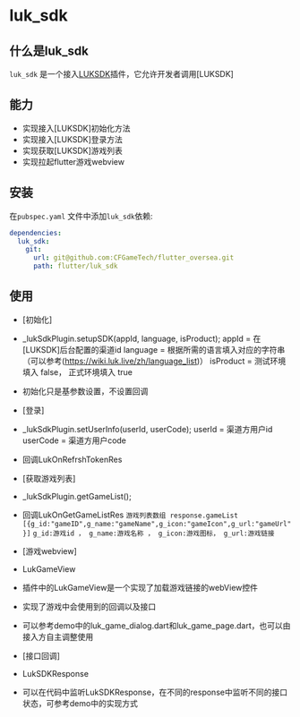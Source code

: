 # luk_sdk

## 什么是luk_sdk

`luk_sdk` 是一个接入[LUKSDK](https://www.luk.live/developer)插件，它允许开发者调用[LUKSDK]

## 能力
- 实现接入[LUKSDK]初始化方法
- 实现接入[LUKSDK]登录方法
- 实现获取[LUKSDK]游戏列表
- 实现拉起flutter游戏webview

## 安装

在`pubspec.yaml` 文件中添加`luk_sdk`依赖:

```yaml
dependencies:
  luk_sdk: 
    git:
      url: git@github.com:CFGameTech/flutter_oversea.git
      path: flutter/luk_sdk
```

## 使用
- [初始化] 
- _lukSdkPlugin.setupSDK(appId, language, isProduct);
  appId = 在[LUKSDK]后台配置的渠道id
  language = 根据所需的语言填入对应的字符串（可以参考(https://wiki.luk.live/zh/language_list)）
  isProduct = 测试环境填入 false， 正式环境填入 true
- 初始化只是基参数设置，不设置回调

- [登录]
- _lukSdkPlugin.setUserInfo(userId, userCode);
  userId = 渠道方用户id
  userCode = 渠道方用户code
- 回调LukOnRefrshTokenRes

- [获取游戏列表] 
- _lukSdkPlugin.getGameList();
- 回调LukOnGetGameListRes
  `游戏列表数组 response.gameList `
  `[{g_id:"gameID",g_name:"gameName",g_icon:"gameIcon",g_url:"gameUrl"}]`
  `g_id:游戏id ， g_name:游戏名称 ， g_icon:游戏图标， g_url:游戏链接`

- [游戏webview]
- LukGameView
- 插件中的LukGameView是一个实现了加载游戏链接的webView控件
- 实现了游戏中会使用到的回调以及接口
- 可以参考demo中的luk_game_dialog.dart和luk_game_page.dart，也可以由接入方自主调整使用

- [接口回调]
- LukSDKResponse
- 可以在代码中监听LukSDKResponse，在不同的response中监听不同的接口状态，可参考demo中的实现方式
